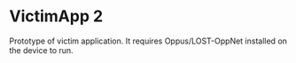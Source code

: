 VictimApp 2
=========

Prototype of victim application. It requires Oppus/LOST-OppNet installed on the device to run.